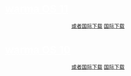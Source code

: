 # <a style="color: #fff" href="https://space.bilibili.com/640736191" target="_blank" rel="noopener noreferrer" title="By bilibili@发呆鲨">warma OS 11</a>

<p align="center">
    <a class="btn" rel="noopener noreferrer" href="https://download.fuibafuyu.net/Ali/System/Windows/rana/warma%20OS%2011.iso">或者国际下载</a>
    <a class="btn" rel="noopener noreferrer" href="https://download.fuibafuyu.net/OD/System/Windows/rana/warma%20OS%2011.iso">国际下载</a>
</p>

# <a style="color: #fff" href="https://space.bilibili.com/640736191" target="_blank" rel="noopener noreferrer" title="By bilibili@发呆鲨">warma OS 10</a>

<p align="center">
    <!-- <a class="btn" rel="noopener noreferrer" href="https://download.fuibafuyu.net/123/System/Windows/rana/warma%20OS.iso">联通下载</a> -->
    <a class="btn" rel="noopener noreferrer" href="https://download.fuibafuyu.net/Ali/System/Windows/rana/warma%20OS%2010.iso">或者国际下载</a>
    <a class="btn" rel="noopener noreferrer" href="https://download.fuibafuyu.net/OD/System/Windows/rana/warma%20OS%2010.iso">国际下载</a>
</p>